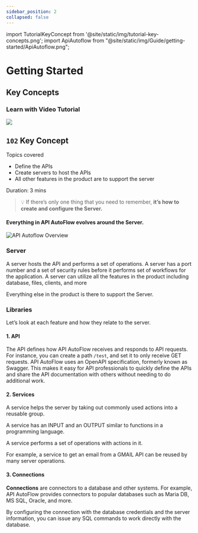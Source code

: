 ```yaml
---
sidebar_position: 2
collapsed: false
---
```


import TutorialKeyConcept from '@site/static/img/tutorial-key-concepts.png';
import ApiAutoflow from "@site/static/img/Guide/getting-started/ApiAutoflow.png";

# Getting Started

## Key Concepts

### Learn with Video Tutorial

<div class="videoBlock">
    <div class="videoLeft">
        <div class="videoWrapper">
            <a href="../../Tutorial/#102-key-concept-installation-and-hello-world"><img src={TutorialKeyConcept} /></a>
        </div>
    </div>
    <div class="videoRight">
        <div class="videoText">
            <h2><code>102</code> Key Concept</h2>
            <p>Topics covered</p>
                <ul>
                    <li>Define the APIs</li>
                    <li>Create servers to host the APIs</li>
                    <li>All other features in the product are to support the server</li>
                </ul>
            <p>Duration:  3 mins</p>
        </div>
    </div>
    <div class="videoClearer"></div>
</div>

> 💡 If there’s only one thing that you need to remember,
> **it’s how to create and configure the Server.**

#### Everything in API AutoFlow evolves around the Server.

<!-- <div class="myResponsiveImg">
    <img src={ApiAutoflow} alt="Api Autoflow" class="myResponsiveImg"/>
</div> -->

![API Autoflow Overview](@site/static/img/Guide/getting-started/ApiAutoflow.png)

### Server

A server hosts the API and performs a set of operations. A server has a port number and a set of security rules before it performs set of workflows for the application. A server can utilize all the features in the product including database, files, clients, and more

Everything else in the product is there to support the Server.

### Libraries

Let’s look at each feature and how they relate to the server.

#### 1. API

The API defines how API AutoFlow receives and responds to API requests. For instance, you can create a path `/test`, and set it to only receive GET requests. API AutoFlow uses an OpenAPI specification, formerly known as Swagger. This makes it easy for API professionals to quickly define the APIs and share the API documentation with others without needing to do additional work.

#### 2. Services

A service helps the server by taking out commonly used actions into a reusable group.

A service has an INPUT and an OUTPUT similar to functions in a programming language.

A service performs a set of operations with actions in it.

For example, a service to get an email from a GMAIL API can be reused by many server operations.

#### 3. Connections

**Connections** are connectors to a database and other systems. For example, API AutoFlow provides connectors to popular databases such as Maria DB, MS SQL, Oracle, and more.

By configuring the connection with the database credentials and the server information, you can issue any SQL commands to work directly with the database.
